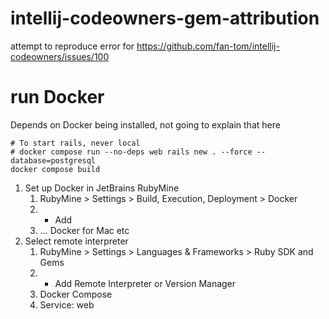 # intellij-codeowners-gem-attribution
attempt to reproduce error for https://github.com/fan-tom/intellij-codeowners/issues/100


# run Docker
Depends on Docker being installed, not going to explain that here

```shell
# To start rails, never local
# docker compose run --no-deps web rails new . --force --database=postgresql
docker compose build
```

1. Set up Docker in JetBrains RubyMine
    1. RubyMine > Settings > Build, Execution, Deployment > Docker
    2. + Add
    3. … Docker for Mac etc
2. Select remote interpreter
   1. RubyMine > Settings > Languages & Frameworks > Ruby SDK and Gems
   2. + Add Remote Interpreter or Version Manager
   3. Docker Compose
   4. Service: web
